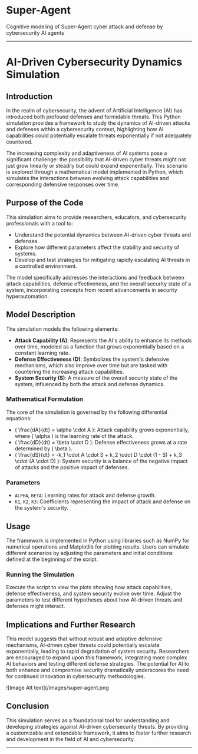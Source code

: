 # Super-Agent
Cognitive modeling of Super-Agent cyber attack and defense by cybersecurity AI agents

---

# AI-Driven Cybersecurity Dynamics Simulation

## Introduction

In the realm of cybersecurity, the advent of Artificial Intelligence (AI) has introduced both profound defenses and formidable threats. This Python simulation provides a framework to study the dynamics of AI-driven attacks and defenses within a cybersecurity context, highlighting how AI capabilities could potentially escalate threats exponentially if not adequately countered.

The increasing complexity and adaptiveness of AI systems pose a significant challenge: the possibility that AI-driven cyber threats might not just grow linearly or steadily but could expand exponentially. This scenario is explored through a mathematical model implemented in Python, which simulates the interactions between evolving attack capabilities and corresponding defensive responses over time.

## Purpose of the Code

This simulation aims to provide researchers, educators, and cybersecurity professionals with a tool to:
- Understand the potential dynamics between AI-driven cyber threats and defenses.
- Explore how different parameters affect the stability and security of systems.
- Develop and test strategies for mitigating rapidly escalating AI threats in a controlled environment.

The model specifically addresses the interactions and feedback between attack capabilities, defense effectiveness, and the overall security state of a system, incorporating concepts from recent advancements in security hyperautomation.

## Model Description

The simulation models the following elements:
- **Attack Capability (A)**: Represents the AI's ability to enhance its methods over time, modeled as a function that grows exponentially based on a constant learning rate.
- **Defense Effectiveness (D)**: Symbolizes the system's defensive mechanisms, which also improve over time but are tasked with countering the increasing attack capabilities.
- **System Security (S)**: A measure of the overall security state of the system, influenced by both the attack and defense dynamics.

### Mathematical Formulation

The core of the simulation is governed by the following differential equations:

- \( \frac{dA}{dt} = \alpha \cdot A \): Attack capability grows exponentially, where \( \alpha \) is the learning rate of the attack.
- \( \frac{dD}{dt} = \beta \cdot D \): Defense effectiveness grows at a rate determined by \( \beta \).
- \( \frac{dS}{dt} = -k_1 \cdot A \cdot S + k_2 \cdot D \cdot (1 - S) + k_3 \cdot (A \cdot D) \): System security is a balance of the negative impact of attacks and the positive impact of defenses.

### Parameters

- `ALPHA`, `BETA`: Learning rates for attack and defense growth.
- `K1`, `K2`, `K3`: Coefficients representing the impact of attack and defense on the system's security.

## Usage

The framework is implemented in Python using libraries such as NumPy for numerical operations and Matplotlib for plotting results. Users can simulate different scenarios by adjusting the parameters and initial conditions defined at the beginning of the script.

### Running the Simulation

Execute the script to view the plots showing how attack capabilities, defense effectiveness, and system security evolve over time. Adjust the parameters to test different hypotheses about how AI-driven threats and defenses might interact.

## Implications and Further Research

This model suggests that without robust and adaptive defensive mechanisms, AI-driven cyber threats could potentially escalate exponentially, leading to rapid degradation of system security. Researchers are encouraged to expand upon this framework, integrating more complex AI behaviors and testing different defense strategies. The potential for AI to both enhance and compromise security dramatically underscores the need for continued innovation in cybersecurity methodologies.

![Image Alt text](/images/super-agent.png

## Conclusion

This simulation serves as a foundational tool for understanding and developing strategies against AI-driven cybersecurity threats. By providing a customizable and extendable framework, it aims to foster further research and development in the field of AI and cybersecurity.

---
